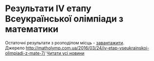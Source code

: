 # Результати IV етапу Всеукраїнської олімпіади з математики
Остаточні результати з розподілом місць - [завантажити](/files/результати-iv-етапу-всеукраїнської-олімпіади-з/olymp-results-math-2016.xlsx).
Джерело http://matholymp.com.ua/2016/03/24/iv-etap-vseukrainskoi-olimpiadi-z-mate-7/
[Читати усі новини](/news)

